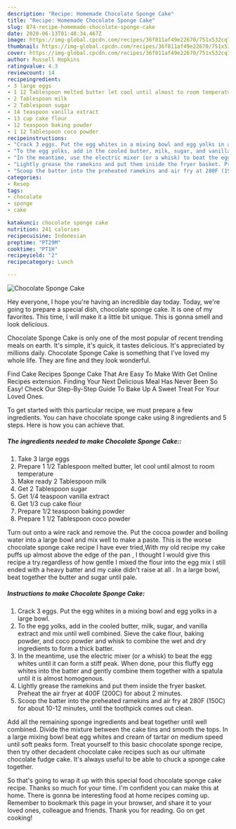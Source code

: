 ```yaml
---
description: "Recipe: Homemade Chocolate Sponge Cake"
title: "Recipe: Homemade Chocolate Sponge Cake"
slug: 874-recipe-homemade-chocolate-sponge-cake
date: 2020-06-13T01:48:34.467Z
image: https://img-global.cpcdn.com/recipes/36f811af49e22670/751x532cq70/chocolate-sponge-cake-recipe-main-photo.jpg
thumbnail: https://img-global.cpcdn.com/recipes/36f811af49e22670/751x532cq70/chocolate-sponge-cake-recipe-main-photo.jpg
cover: https://img-global.cpcdn.com/recipes/36f811af49e22670/751x532cq70/chocolate-sponge-cake-recipe-main-photo.jpg
author: Russell Hopkins
ratingvalue: 4.3
reviewcount: 14
recipeingredient:
- 3 large eggs
- 1 12 Tablespoon melted butter let cool until almost to room temperature
- 2 Tablespoon milk
- 2 Tablespoon sugar
- 14 teaspoon vanilla extract
- 13 cup cake flour
- 12 teaspoon baking powder
- 1 12 Tablespoon coco powder
recipeinstructions:
- "Crack 3 eggs. Put the egg whites in a mixing bowl and egg yolks in a large bowl."
- "To the egg yolks, add in the cooled butter, milk, sugar, and vanilla extract and mix until well combined. Sieve the cake flour, baking powder, and coco powder and whisk to combine the wet and dry ingredients to form a thick batter."
- "In the meantime, use the electric mixer (or a whisk) to beat the egg whites until it can form a stiff peak. When done, pour this fluffy egg whites into the batter and gently combine them together with a spatula until it is almost homogenous."
- "Lightly grease the ramekins and put them inside the fryer basket. Preheat the air fryer at 400F (200C) for about 2 minutes."
- "Scoop the batter into the preheated ramekins and air fry at 280F (150C) for about 10-12 minutes, until the toothpick comes out clean."
categories:
- Resep
tags:
- chocolate
- sponge
- cake

katakunci: chocolate sponge cake
nutrition: 241 calories
recipecuisine: Indonesian
preptime: "PT29M"
cooktime: "PT1H"
recipeyield: "2"
recipecategory: Lunch

---
```



![Chocolate Sponge Cake](https://img-global.cpcdn.com/recipes/36f811af49e22670/751x532cq70/chocolate-sponge-cake-recipe-main-photo.jpg)

Hey everyone, I hope you're having an incredible day today. Today, we're going to prepare a special dish, chocolate sponge cake. It is one of my favorites. This time, I will make it a little bit unique. This is gonna smell and look delicious.

Chocolate Sponge Cake is only one of the most popular of recent trending meals on earth. It's simple, it's quick, it tastes delicious. It's appreciated by millions daily. Chocolate Sponge Cake is something that I've loved my whole life. They are fine and they look wonderful.

Find Cake Recipes Sponge Cake That Are Easy To Make With Get Online Recipes extension. Finding Your Next Delicious Meal Has Never Been So Easy! Check Our Step-By-Step Guide To Bake Up A Sweet Treat For Your Loved Ones.


To get started with this particular recipe, we must prepare a few ingredients. You can have chocolate sponge cake using 8 ingredients and 5 steps. Here is how you can achieve that.

##### The ingredients needed to make Chocolate Sponge Cake::

1. Take 3 large eggs
1. Prepare 1 1/2 Tablespoon melted butter, let cool until almost to room temperature
1. Make ready 2 Tablespoon milk
1. Get 2 Tablespoon sugar
1. Get 1/4 teaspoon vanilla extract
1. Get 1/3 cup cake flour
1. Prepare 1/2 teaspoon baking powder
1. Prepare 1 1/2 Tablespoon coco powder


Turn out onto a wire rack and remove the. Put the cocoa powder and boiling water into a large bowl and mix well to make a paste. This is the worse chocolate sponge cake recipe I have ever tried,With my old recipe my cake puffs up almost above the edge of the pan , I thought I would give this recipe a try.regardless of how gentle I mixed the flour into the egg mix I still ended with a heavy batter and my cake didn&#39;t raise at all . In a large bowl, beat together the butter and sugar until pale. 

##### Instructions to make Chocolate Sponge Cake:

1. Crack 3 eggs. Put the egg whites in a mixing bowl and egg yolks in a large bowl.
1. To the egg yolks, add in the cooled butter, milk, sugar, and vanilla extract and mix until well combined. Sieve the cake flour, baking powder, and coco powder and whisk to combine the wet and dry ingredients to form a thick batter.
1. In the meantime, use the electric mixer (or a whisk) to beat the egg whites until it can form a stiff peak. When done, pour this fluffy egg whites into the batter and gently combine them together with a spatula until it is almost homogenous.
1. Lightly grease the ramekins and put them inside the fryer basket. Preheat the air fryer at 400F (200C) for about 2 minutes.
1. Scoop the batter into the preheated ramekins and air fry at 280F (150C) for about 10-12 minutes, until the toothpick comes out clean.


Add all the remaining sponge ingredients and beat together until well combined. Divide the mixture between the cake tins and smooth the tops. In a large mixing bowl beat egg whites and cream of tartar on medium speed until soft peaks form. Treat yourself to this basic chocolate sponge recipe, then try other decadent chocolate cake recipes such as our ultimate chocolate fudge cake. It&#39;s always useful to be able to chuck a sponge cake together. 

So that's going to wrap it up with this special food chocolate sponge cake recipe. Thanks so much for your time. I'm confident you can make this at home. There is gonna be interesting food at home recipes coming up. Remember to bookmark this page in your browser, and share it to your loved ones, colleague and friends. Thank you for reading. Go on get cooking!
